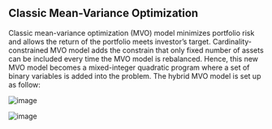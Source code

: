 ## Classic Mean-Variance Optimization
Classic mean-variance optimization (MVO) model minimizes portfolio risk and allows the return of the portfolio meets investor’s target. Cardinality-constrained MVO model adds the constrain that only fixed number of assets can be included every time the MVO model is rebalanced. Hence, this new MVO model becomes a mixed-integer quadratic program where a set of binary variables is added into the problem. The hybrid MVO model is set up as follow:

![image](https://user-images.githubusercontent.com/24922489/111077987-03a6a080-84b9-11eb-8fbc-8b4edad60a56.png)

![image](https://user-images.githubusercontent.com/24922489/111077995-0dc89f00-84b9-11eb-8f8a-0b7729ce133e.png)
